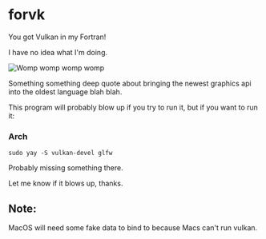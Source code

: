 # forvk
 You got Vulkan in my Fortran!

I have no idea what I'm doing.

![Womp womp womp womp](https://media.tenor.com/A_5FXBGEjkYAAAAM/yes.gif)

Something something deep quote about bringing the newest graphics api into the oldest language blah blah.

This program will probably blow up if you try to run it, but if you want to run it:

### Arch

```
sudo yay -S vulkan-devel glfw
```

Probably missing something there.

Let me know if it blows up, thanks.

## Note:
MacOS will need some fake data to bind to because Macs can't run vulkan.